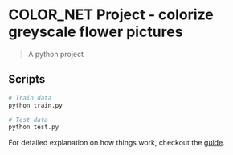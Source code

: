 
# COLOR_NET Project - colorize greyscale flower pictures

> A python project

## Scripts

``` bash
# Train data
python train.py

# Test data
python test.py

```

For detailed explanation on how things work, checkout the [guide](https://www.tensorflow.org).
